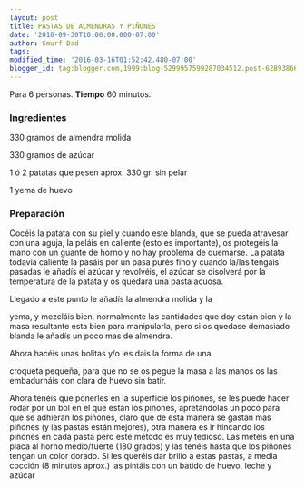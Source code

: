 ```yaml
---
layout: post
title: PASTAS DE ALMENDRAS Y PIÑONES
date: '2010-09-30T10:00:00.000-07:00'
author: Smurf Dad
tags: 
modified_time: '2016-03-16T01:52:42.480-07:00'
blogger_id: tag:blogger.com,1999:blog-5299957599287034512.post-6289386647274553725
---
```


Para 6 personas.
<b>Tiempo</b> 60 minutos.

<h3>Ingredientes</h3>

330 gramos de almendra molida

330 gramos de azúcar

1 ó 2 patatas que pesen aprox. 330 gr. sin pelar

1 yema de huevo

<h3>Preparación</h3>

Cocéis la patata con su piel y cuando este blanda, que se pueda atravesar con una aguja, la peláis en caliente (esto es importante), os protegéis la mano con un guante de horno y no hay problema de quemarse. La patata todavía caliente la pasáis por un pasa purés fino y cuando la/las tengáis pasadas le añadís el azúcar y revolvéis, el azúcar se disolverá por la temperatura de la patata y os quedara una pasta acuosa.

Llegado a este punto le añadís la almendra molida y la

yema, y mezcláis bien, normalmente las cantidades que doy están bien y la masa resultante esta bien para manipularla, pero si os quedase demasiado blanda le añadís un poco mas de almendra.

Ahora hacéis unas bolitas y/o les dais la forma de una

croqueta pequeña, para que no se os pegue la masa a las manos os las embadurnáis con clara de huevo sin batir.

Ahora tenéis que ponerles en la superficie los piñones, se les puede hacer rodar por un bol en el que están los piñones, apretándolas un poco para que se adhieran los piñones, claro que de esta manera se gastan mas piñones (y las pastas están mejores), otra manera es ir hincando los piñones en cada pasta pero este método es muy tedioso. Las metéis en una placa al horno medio/fuerte (180 grados) y las tenéis hasta que los piñones tengan un color dorado. Si les queréis dar brillo a estas pastas, a media cocción (8 minutos aprox.) las pintáis con un batido de huevo, leche y azúcar


